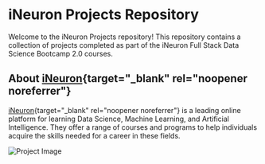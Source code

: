 # iNeuron Projects Repository

Welcome to the iNeuron Projects repository! This repository contains a collection of projects completed as part of the iNeuron Full Stack Data Science Bootcamp 2.0 courses.

## About [iNeuron](https://www.ineuron.ai/){target="_blank" rel="noopener noreferrer"}

[iNeuron](https://www.ineuron.ai/){target="_blank" rel="noopener noreferrer"} is a leading online platform for learning Data Science, Machine Learning, and Artificial Intelligence. They offer a range of courses and programs to help individuals acquire the skills needed for a career in these fields.

![Project Image](https://i.ibb.co/pyLfWTY/data-science-skills.png)

